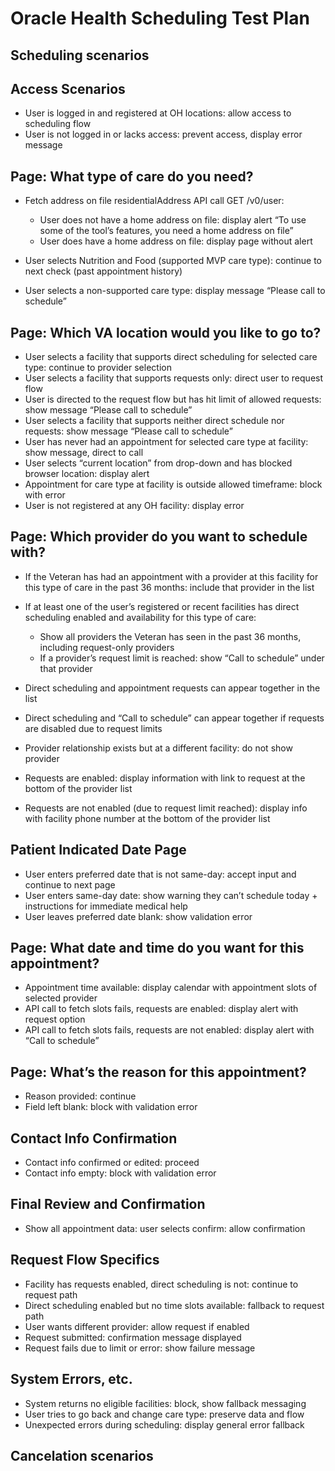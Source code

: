 
# Oracle Health Scheduling Test Plan

## Scheduling scenarios

## Access Scenarios

- User is logged in and registered at OH locations: allow access to scheduling flow  
- User is not logged in or lacks access: prevent access, display error message  

## Page: What type of care do you need?

- Fetch address on file residentialAddress API call GET /v0/user:  
  - User does not have a home address on file: display alert “To use some of the tool’s features, you need a home address on file”  
  - User does have a home address on file: display page without alert  

- User selects Nutrition and Food (supported MVP care type): continue to next check (past appointment history)  
- User selects a non-supported care type: display message “Please call to schedule”  

## Page: Which VA location would you like to go to?

- User selects a facility that supports direct scheduling for selected care type: continue to provider selection  
- User selects a facility that supports requests only: direct user to request flow  
- User is directed to the request flow but has hit limit of allowed requests: show message “Please call to schedule”  
- User selects a facility that supports neither direct schedule nor requests: show message “Please call to schedule”  
- User has never had an appointment for selected care type at facility: show message, direct to call  
- User selects “current location” from drop-down and has blocked browser location: display alert  
- Appointment for care type at facility is outside allowed timeframe: block with error  
- User is not registered at any OH facility: display error  

## Page: Which provider do you want to schedule with?

- If the Veteran has had an appointment with a provider at this facility for this type of care in the past 36 months: include that provider in the list  

- If at least one of the user’s registered or recent facilities has direct scheduling enabled and availability for this type of care:  
  - Show all providers the Veteran has seen in the past 36 months, including request-only providers  
  - If a provider’s request limit is reached: show “Call to schedule” under that provider  

- Direct scheduling and appointment requests can appear together in the list  
- Direct scheduling and “Call to schedule” can appear together if requests are disabled due to request limits  
- Provider relationship exists but at a different facility: do not show provider  
- Requests are enabled: display information with link to request at the bottom of the provider list  
- Requests are not enabled (due to request limit reached): display info with facility phone number at the bottom of the provider list  

## Patient Indicated Date Page

- User enters preferred date that is not same-day: accept input and continue to next page  
- User enters same-day date: show warning they can’t schedule today + instructions for immediate medical help  
- User leaves preferred date blank: show validation error  

## Page: What date and time do you want for this appointment?

- Appointment time available: display calendar with appointment slots of selected provider  
- API call to fetch slots fails, requests are enabled: display alert with request option  
- API call to fetch slots fails, requests are not enabled: display alert with “Call to schedule”  

## Page: What’s the reason for this appointment?

- Reason provided: continue  
- Field left blank: block with validation error  

## Contact Info Confirmation

- Contact info confirmed or edited: proceed  
- Contact info empty: block with validation error  

## Final Review and Confirmation

- Show all appointment data: user selects confirm: allow confirmation  

## Request Flow Specifics

- Facility has requests enabled, direct scheduling is not: continue to request path  
- Direct scheduling enabled but no time slots available: fallback to request path  
- User wants different provider: allow request if enabled  
- Request submitted: confirmation message displayed  
- Request fails due to limit or error: show failure message  

## System Errors, etc.

- System returns no eligible facilities: block, show fallback messaging  
- User tries to go back and change care type: preserve data and flow  
- Unexpected errors during scheduling: display general error fallback  

## Cancelation scenarios

